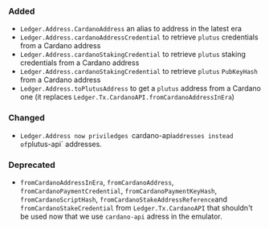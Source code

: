 ### Added

- `Ledger.Address.CardanoAddress` an alias to address in the latest era
- `Ledger.Address.cardanoAddressCredential` to retrieve `plutus` credentials
  from a Cardano address
- `Ledger.Address.cardanoStakingCredential` to retrieve `plutus` staking credentials
  from a Cardano address
- `Ledger.Address.cardanoStakingCredential` to retrieve `plutus` `PubKeyHash`
  from a Cardano address
- `Ledger.Address.toPlutusAddress` to get a `plutus` address from a Cardano one
  (it replaces `Ledger.Tx.CardanoAPI.fromCardanoAddressInEra`)


### Changed

- `Ledger.Address now priviledges `cardano-api` addresses instead of `plutus-api` addresses.

### Deprecated

- `fromCardanoAddressInEra`, `fromCardanoAddress`, `fromCardanoPaymentCredential`,
  `fromCardanoPaymentKeyHash`, `fromCardanoScriptHash`,
  `fromCardanoStakeAddressReference`and `fromCardanoStakeCredential` from `Ledger.Tx.CardanoAPI`
  that shouldn't be used now that we use `cardano-api` adress in the emulator.
